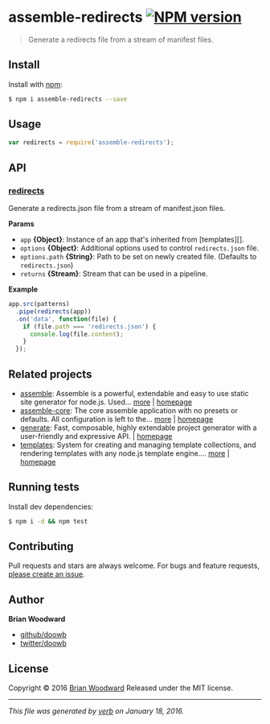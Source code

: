 # assemble-redirects [![NPM version](https://img.shields.io/npm/v/assemble-redirects.svg)](https://www.npmjs.com/package/assemble-redirects)

> Generate a redirects file from a stream of manifest files.

## Install
Install with [npm](https://www.npmjs.com/):

```sh
$ npm i assemble-redirects --save
```

## Usage

```js
var redirects = require('assemble-redirects');
```

## API

### [redirects](index.js#L31)
Generate a redirects.json file from a stream of manifest.json files.


**Params**

* `app` **{Object}**: Instance of an app that's inherited from [templates][].    
* `options` **{Object}**: Additional options used to control `redirects.json` file.    
* `options.path` **{String}**: Path to be set on newly created file. (Defaults to `redirects.json`)    
* `returns` **{Stream}**: Stream that can be used in a pipeline.  

**Example**



```js
app.src(patterns)
  .pipe(redirects(app))
  .on('data', function(file) {
    if (file.path === 'redirects.json') {
      console.log(file.content);
    }
  });
```



## Related projects
* [assemble](https://www.npmjs.com/package/assemble): Assemble is a powerful, extendable and easy to use static site generator for node.js. Used… [more](https://www.npmjs.com/package/assemble) | [homepage](https://github.com/assemble/assemble)
* [assemble-core](https://www.npmjs.com/package/assemble-core): The core assemble application with no presets or defaults. All configuration is left to the… [more](https://www.npmjs.com/package/assemble-core) | [homepage](https://github.com/assemble/assemble-core)
* [generate](https://www.npmjs.com/package/generate): Fast, composable, highly extendable project generator with a user-friendly and expressive API. | [homepage](https://github.com/generate/generate)
* [templates](https://www.npmjs.com/package/templates): System for creating and managing template collections, and rendering templates with any node.js template engine.… [more](https://www.npmjs.com/package/templates) | [homepage](https://github.com/jonschlinkert/templates)

## Running tests
Install dev dependencies:

```sh
$ npm i -d && npm test
```

## Contributing
Pull requests and stars are always welcome. For bugs and feature requests, [please create an issue](https://github.com/doowb/assemble-redirects/issues/new).

## Author
**Brian Woodward**

+ [github/doowb](https://github.com/doowb)
+ [twitter/doowb](http://twitter.com/doowb)

## License
Copyright © 2016 [Brian Woodward](https://github.com/doowb)
Released under the MIT license.

***

_This file was generated by [verb](https://github.com/verbose/verb) on January 18, 2016._
